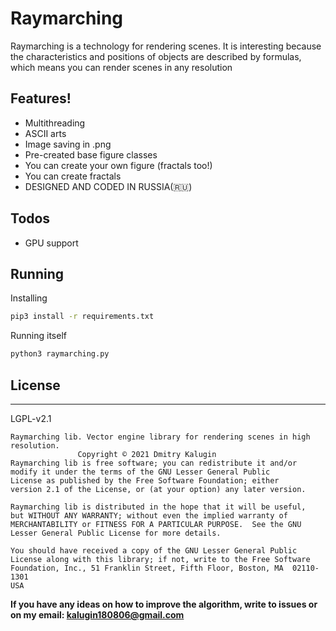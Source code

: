 # Raymarching
Raymarching is a technology for rendering scenes. It is interesting because the characteristics and positions of objects are described by formulas, which means you can render scenes in any resolution

## Features!

  - Multithreading
  - ASCII arts
  - Image saving in .png
  - Pre-created base figure classes
  - You can create your own figure (fractals too!)
  - You can create fractals
  - DESIGNED AND CODED IN RUSSIA(🇷🇺)
  
## Todos

  - GPU support

## Running
Installing
```sh
pip3 install -r requirements.txt
```
Running itself
```sh
python3 raymarching.py
```

## License
----

LGPL-v2.1

    Raymarching lib. Vector engine library for rendering scenes in high resolution.
                   Copyright © 2021 Dmitry Kalugin
    Raymarching lib is free software; you can redistribute it and/or
    modify it under the terms of the GNU Lesser General Public
    License as published by the Free Software Foundation; either
    version 2.1 of the License, or (at your option) any later version.
    
    Raymarching lib is distributed in the hope that it will be useful,
    but WITHOUT ANY WARRANTY; without even the implied warranty of
    MERCHANTABILITY or FITNESS FOR A PARTICULAR PURPOSE.  See the GNU
    Lesser General Public License for more details.
    
    You should have received a copy of the GNU Lesser General Public
    License along with this library; if not, write to the Free Software
    Foundation, Inc., 51 Franklin Street, Fifth Floor, Boston, MA  02110-1301
    USA


**If you have any ideas on how to improve the algorithm, write to issues or on my email: kalugin180806@gmail.com**